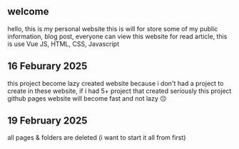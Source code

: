 ## welcome
hello, this is my personal website this is will for store some of my public information, blog post, everyone can view this website for read article, this is use Vue JS, HTML, CSS, Javascript

## 16 Feburary 2025
this project become lazy created website because i don't had a project to create in these website, if i had 5+ project that created seriously this project github pages website will become fast and not lazy 😔

## 19 February 2025
all pages & folders are deleted (i want to start it all from first)
